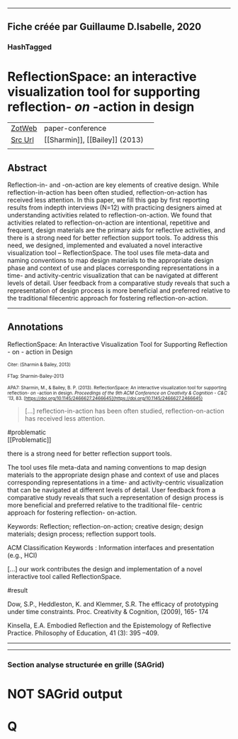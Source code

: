 
----
Fiche créée par Guillaume D.Isabelle, 2020 
---- 

### HashTagged 





# ReflectionSpace: an interactive visualization tool for supporting reflection- <i>on</i> -action in design



|       |       |       |
|  ---  |  ---  |  ---  |
|   [ZotWeb](http://zotero.org/users/180474/items/BAUYF4X7)    | paper-conference      |       |
|   [Src Url](http://dl.acm.org/citation.cfm?doid=2466627.2466645)    |  [[Sharmin]], [[Bailey]] (2013)     |       |
|       |       |       |


## Abstract

Reflection-in- and -on-action are key elements of creative design. While reflection-in-action has been often studied, reflection-on-action has received less attention. In this paper, we fill this gap by first reporting results from indepth interviews (N=12) with practicing designers aimed at understanding activities related to reflection-on-action. We found that activities related to reflection-on-action are intentional, repetitive and frequent, design materials are the primary aids for reflective activities, and there is a strong need for better reflection support tools. To address this need, we designed, implemented and evaluated a novel interactive visualization tool – ReflectionSpace. The tool uses file meta-data and naming conventions to map design materials to the appropriate design phase and context of use and places corresponding representations in a time- and activity-centric visualization that can be navigated at different levels of detail. User feedback from a comparative study reveals that such a representation of design process is more beneficial and preferred relative to the traditional filecentric approach for fostering reflection-on-action.

----

## Annotations

ReflectionSpace: An Interactive Visualization Tool for Supporting Reflection - on - action in Design



<font size=-3>Citer: (Sharmin & Bailey, 2013)

FTag: Sharmin-Bailey-2013

APA7: Sharmin, M., & Bailey, B. P. (2013). ReflectionSpace: An interactive visualization tool for supporting reflection- _on_ -action in design. _Proceedings of the 9th ACM Conference on Creativity & Cognition - C&C ’13_, 83. [https://doi.org/10.1145/2466627.2466645](https://doi.org/10.1145/2466627.2466645)</font>



> [...] reflection-in-action has been often studied, reflection-on-action has received less attention.  
  

#problematic  
[[Problematic]] 





there is a strong need for better reflection support tools.



The tool uses file meta-data and naming conventions to map design materials to the appropriate design phase and context of use and places corresponding representations in a time- and activity-centric visualization that can be navigated at different levels of detail. User feedback from a comparative study reveals that such a representation of design process is more beneficial and preferred relative to the traditional file- centric approach for fostering reflection- on-action.



Keywords: Reflection; reflection-on-action; creative design; design materials; design process; reflection support tools.

  

ACM Classification Keywords : Information interfaces and presentation (e.g., HCI)



 [...] our work contributes the design and implementation of a novel interactive tool called ReflectionSpace. 

#result



Dow, S.P., Heddleston, K. and Klemmer, S.R. The efficacy of prototyping under time constraints. Proc. Creativity & Cognition, (2009), 165- 174



Kinsella, E.A. Embodied Reflection and the Epistemology of Reflective Practice. Philosophy of Education, 41 (3): 395 –409.






----

----



### Section analyse structurée en grille (SAGrid)


# NOT SAGrid output

# Q

